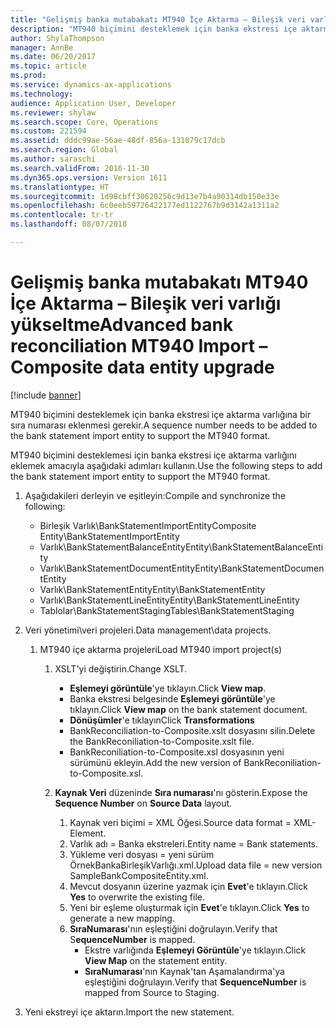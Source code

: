 ```yaml
---
title: "Gelişmiş banka mutabakatı MT940 İçe Aktarma – Bileşik veri varlığı yükseltme"
description: "MT940 biçimini desteklemek için banka ekstresi içe aktarma varlığına bir sıra numarası eklenmesi gerekir."
author: ShylaThompson
manager: AnnBe
ms.date: 06/20/2017
ms.topic: article
ms.prod: 
ms.service: dynamics-ax-applications
ms.technology: 
audience: Application User, Developer
ms.reviewer: shylaw
ms.search.scope: Core, Operations
ms.custom: 221594
ms.assetid: dddc99ae-56ae-48df-856a-131079c17dcb
ms.search.region: Global
ms.author: saraschi
ms.search.validFrom: 2016-11-30
ms.dyn365.ops.version: Version 1611
ms.translationtype: HT
ms.sourcegitcommit: 1d98cbff30620256c9d13e7b4a90314db150e33e
ms.openlocfilehash: 6c0eeb59726422177ed1122767b9d3142a1311a2
ms.contentlocale: tr-tr
ms.lasthandoff: 08/07/2018

---
```


# <a name="advanced-bank-reconciliation-mt940-import--composite-data-entity-upgrade"></a><span data-ttu-id="a256b-103">Gelişmiş banka mutabakatı MT940 İçe Aktarma – Bileşik veri varlığı yükseltme</span><span class="sxs-lookup"><span data-stu-id="a256b-103">Advanced bank reconciliation MT940 Import – Composite data entity upgrade</span></span>

[!include [banner](../includes/banner.md)]

<span data-ttu-id="a256b-104">MT940 biçimini desteklemek için banka ekstresi içe aktarma varlığına bir sıra numarası eklenmesi gerekir.</span><span class="sxs-lookup"><span data-stu-id="a256b-104">A sequence number needs to be added to the bank statement import entity to support the MT940 format.</span></span> 

<span data-ttu-id="a256b-105">MT940 biçimini desteklemesi için banka ekstresi içe aktarma varlığını eklemek amacıyla aşağıdaki adımları kullanın.</span><span class="sxs-lookup"><span data-stu-id="a256b-105">Use the following steps to add the bank statement import entity to support the MT940 format.</span></span>

1.  <span data-ttu-id="a256b-106">Aşağıdakileri derleyin ve eşitleyin:</span><span class="sxs-lookup"><span data-stu-id="a256b-106">Compile and synchronize the following:</span></span>
    -   <span data-ttu-id="a256b-107">Birleşik Varlık\\BankStatementImportEntity</span><span class="sxs-lookup"><span data-stu-id="a256b-107">Composite Entity\\BankStatementImportEntity</span></span>
    -   <span data-ttu-id="a256b-108">Varlık\\BankStatementBalanceEntity</span><span class="sxs-lookup"><span data-stu-id="a256b-108">Entity\\BankStatementBalanceEntity</span></span>
    -   <span data-ttu-id="a256b-109">Varlık\\BankStatementDocumentEntity</span><span class="sxs-lookup"><span data-stu-id="a256b-109">Entity\\BankStatementDocumentEntity</span></span>
    -   <span data-ttu-id="a256b-110">Varlık\\BankStatementEntity</span><span class="sxs-lookup"><span data-stu-id="a256b-110">Entity\\BankStatementEntity</span></span>
    -   <span data-ttu-id="a256b-111">Varlık\\BankStatementLineEntity</span><span class="sxs-lookup"><span data-stu-id="a256b-111">Entity\\BankStatementLineEntity</span></span>
    -   <span data-ttu-id="a256b-112">Tablolar\\BankStatementStaging</span><span class="sxs-lookup"><span data-stu-id="a256b-112">Tables\\BankStatementStaging</span></span>

2.  <span data-ttu-id="a256b-113">Veri yönetimi\\veri projeleri.</span><span class="sxs-lookup"><span data-stu-id="a256b-113">Data management\\data projects.</span></span>
    1.  <span data-ttu-id="a256b-114">MT940 içe aktarma projeleri</span><span class="sxs-lookup"><span data-stu-id="a256b-114">Load MT940 import project(s)</span></span>
        1.  <span data-ttu-id="a256b-115">XSLT'yi değiştirin.</span><span class="sxs-lookup"><span data-stu-id="a256b-115">Change XSLT.</span></span>
            -   <span data-ttu-id="a256b-116">**Eşlemeyi görüntüle**'ye tıklayın.</span><span class="sxs-lookup"><span data-stu-id="a256b-116">Click **View map**.</span></span>
            -   <span data-ttu-id="a256b-117">Banka ekstresi belgesinde **Eşlemeyi görüntüle**'ye tıklayın.</span><span class="sxs-lookup"><span data-stu-id="a256b-117">Click **View map** on the bank statement document.</span></span>
            -   <span data-ttu-id="a256b-118">**Dönüşümler**'e tıklayın</span><span class="sxs-lookup"><span data-stu-id="a256b-118">Click **Transformations**</span></span>
            -   <span data-ttu-id="a256b-119">BankReconciliation-to-Composite.xslt dosyasını silin.</span><span class="sxs-lookup"><span data-stu-id="a256b-119">Delete the BankReconiliation-to-Composite.xslt file.</span></span>
            -   <span data-ttu-id="a256b-120">BankReconiliation-to-Composite.xsl dosyasının yeni sürümünü ekleyin.</span><span class="sxs-lookup"><span data-stu-id="a256b-120">Add the new version of BankReconiliation-to-Composite.xsl.</span></span>

        2.  <span data-ttu-id="a256b-121">**Kaynak Veri** düzeninde **Sıra numarası**'nı gösterin.</span><span class="sxs-lookup"><span data-stu-id="a256b-121">Expose the **Sequence Number** on **Source Data** layout.</span></span>
            1.  <span data-ttu-id="a256b-122">Kaynak veri biçimi = XML Öğesi.</span><span class="sxs-lookup"><span data-stu-id="a256b-122">Source data format = XML-Element.</span></span>
            2.  <span data-ttu-id="a256b-123">Varlık adı = Banka ekstreleri.</span><span class="sxs-lookup"><span data-stu-id="a256b-123">Entity name = Bank statements.</span></span>
            3.  <span data-ttu-id="a256b-124">Yükleme veri dosyası = yeni sürüm ÖrnekBankaBirleşikVarlığı.xml.</span><span class="sxs-lookup"><span data-stu-id="a256b-124">Upload data file = new version SampleBankCompositeEntity.xml.</span></span>
            4.  <span data-ttu-id="a256b-125">Mevcut dosyanın üzerine yazmak için **Evet**'e tıklayın.</span><span class="sxs-lookup"><span data-stu-id="a256b-125">Click **Yes** to overwrite the existing file.</span></span>
            5.  <span data-ttu-id="a256b-126">Yeni bir eşleme oluşturmak için **Evet**'e tıklayın.</span><span class="sxs-lookup"><span data-stu-id="a256b-126">Click **Yes** to generate a new mapping.</span></span>
            6.  <span data-ttu-id="a256b-127">**SıraNumarası**'nın eşleştiğini doğrulayın.</span><span class="sxs-lookup"><span data-stu-id="a256b-127">Verify that S**equenceNumber** is mapped.</span></span>
                -   <span data-ttu-id="a256b-128">Ekstre varlığında **Eşlemeyi Görüntüle**'ye tıklayın.</span><span class="sxs-lookup"><span data-stu-id="a256b-128">Click **View Map** on the statement entity.</span></span>
                -   <span data-ttu-id="a256b-129">**SıraNumarası**'nın Kaynak'tan Aşamalandırma'ya eşleştiğini doğrulayın.</span><span class="sxs-lookup"><span data-stu-id="a256b-129">Verify that **SequenceNumber** is mapped from Source to Staging.</span></span>

3.  <span data-ttu-id="a256b-130">Yeni ekstreyi içe aktarın.</span><span class="sxs-lookup"><span data-stu-id="a256b-130">Import the new statement.</span></span>





